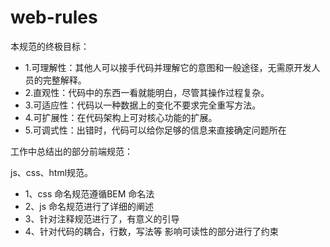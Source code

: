 # web-rules
本规范的终极目标：
- 1.可理解性：其他人可以接手代码并理解它的意图和一般途径，无需原开发人员的完整解释。
- 2.直观性：代码中的东西一看就能明白，尽管其操作过程复杂。
- 3.可适应性：代码以一种数据上的变化不要求完全重写方法。
- 4.可扩展性：在代码架构上可对核心功能的扩展。
- 5.可调式性：出错时，代码可以给你足够的信息来直接确定问题所在

工作中总结出的部分前端规范：

js、css、html规范。
- 1、css 命名规范遵循BEM 命名法
- 2、js 命名规范进行了详细的阐述
- 3、针对注释规范进行了，有意义的引导
- 4、针对代码的耦合，行数，写法等 影响可读性的部分进行了约束
